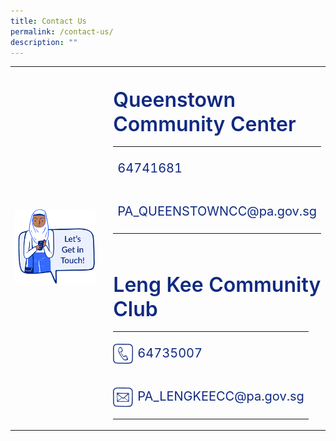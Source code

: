 ```yaml
---
title: Contact Us
permalink: /contact-us/
description: ""
---
```

<div class="container-website">
	<table style="width:100%">
		<tbody>
			<tr>
				<td>
					<img style="object-fit:cover" src="/images/CONNECT%20WITH%20US/lets-get-in-touch.png">
				</td>
				<td>
					<br>
				</td>
				<td style="width:55%">
					<p style="line-height: 1.2;" class="header">
						Queenstown Community Center
					</p>
					<div class="contact-container">	
						<table>
							<tbody><tr>
								<td style="width:32px; padding:0; margin:0; padding-top:4px">
									<img src="/images/CONNECT%20WITH%20US/icon-tel.png" class="icon">
								</td>
								<td>
									<p class="contact-detail contact-detail-p">
										64741681
									</p>
								</td>
							</tr>
							<tr>
								<td style="width:32px; padding:0; margin:0; padding-top:4px">
									<img src="/images/CONNECT%20WITH%20US/icon-email.png" class="icon">
								</td>
								<td>
									<p class="contact-detail contact-detail-p">
										PA_QUEENSTOWNCC@pa.gov.sg
									</p>
								</td>
							</tr>
						</tbody></table>
					</div>
		<br>
					<p style="line-height: 1.2;" class="header">
						Leng Kee Community Club
					</p>
					<div class="contact-container">	
						<table>
							<tbody><tr>
								<td style="width:32px; padding:0; margin:0; padding-top:4px">
									<img src="/images/CONNECT%20WITH%20US/icon-tel.png" class="icon">
								</td>
								<td>
									<p class="contact-detail contact-detail-p">
										64735007
									</p>
								</td>
							</tr>
							<tr>
								<td style="width:32px; padding:0; margin:0; padding-top:4px">
									<img src="/images/CONNECT%20WITH%20US/icon-email.png" class="icon">
								</td>
								<td>
									<p class="contact-detail contact-detail-p">
										PA_LENGKEECC@pa.gov.sg
									</p>
								</td>
							</tr>
						</tbody></table>
					</div>
				</td>
		</tr>	
		</tbody>
	</table>
</div>

<div class="container-mobile">
	<table>
		<tbody>
			<tr>
				<td style="border: 0">
					<img style="object-fit:cover" src="/images/CONNECT%20WITH%20US/lets-get-in-touch.png">
				</td>
			</tr>
			<tr>
					<td style="border: 0">
						<p style="line-height: 1.2;" class="header">
								Queenstown Community Center
						</p>
						<div class="contact-container">	
							<table>
								<tbody>
									<tr>
										<td style="width:50px; padding:0; margin:0; padding-top:4px; border: 0">
											<img src="/images/CONNECT%20WITH%20US/icon-tel.png" class="icon">
										</td>
										<td style="border: 0">
											<p class="contact-detail contact-detail-p">
												64741681
											</p>
										</td>
									</tr>
									<tr>
										<td style="width:32px; padding:0; margin:0; padding-top:4px; border: 0">
											<img src="/images/CONNECT%20WITH%20US/icon-email.png" class="icon">
										</td>
										<td style="border: 0">
											<p class="contact-detail contact-detail-p">
												PA_QUEENSTOWNCC@pa.gov.sg
											</p>
										</td>
									</tr>
									</tbody>
								</table>
							</div>
						</td>
					
				
			</tr>	
			<tr>
				<td style="border: 0">
					<br>
				</td>
			</tr>
			<tr>
						<td class="empty-border">
							<p style="line-height: 1.2;" class="header">
									Leng Kee Community Club
							</p>
							<div class="contact-container">	
								<table>
									<tbody>
										<tr>
											<td style="width:32px; padding:0; margin:0; padding-top:4px">
												<img src="/images/CONNECT%20WITH%20US/icon-tel.png" class="icon">
											</td>
											<td>
												<p class="contact-detail contact-detail-p">
													64735007
												</p>
											</td>
										</tr>
										<tr>
											<td style="width:32px; padding:0; margin:0; padding-top:4px">
												<img src="/images/CONNECT%20WITH%20US/icon-email.png" class="icon">
											</td>
											<td>
												<p class="contact-detail contact-detail-p">
													PA_LENGKEECC@pa.gov.sg
												</p>
											</td>
										</tr>
										</tbody>
									</table>
								</div>
							</td>
						
					
				</tr>	
		</tbody>
	</table>
</div>


<style>
.container-website {
	visibility: hidden;
	display: none;

	@media only screen and (min-width: 769px) {
		visibility: visible;
		display: block;
	}
}

.container-mobile {
	visibility: hidden;
	display: none;

	@media only screen and (max-width: 768px) {
		visibility: visible;
		display: block;
	}
}
	
.empty-border {
	border: 0;
}
	
.float-child {
	float: left;
	flex-wrap: wrap;
	flex-direction: column;
}
	
.contact-container {
	display: block;
	margin-top: -16px;
}
	
.icon-td {
	width: 32px; 
	padding: 0; 
	margin: 0;
	padding-top: 5px;
}
	
.icon {
	width: 32px;
	height: 40px;
	object-fit: contain;
}
	
.contact-detail {
	margin-left: 0px;
}
	
.header {
	font-size: 32px;
	font-weight: 600;
	color: #102A80;
}
	
.contact-detail-p {
	font-size: 20px;
	color: #102A80;
	@media only screen and (max-width: 768px) {
			font-size: 16px;
	}
}
</style>